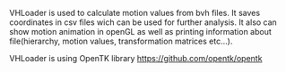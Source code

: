 VHLoader is used to calculate motion values from bvh files. It saves coordinates in csv files wich can be used for further analysis. It also can show motion animation in openGL as well as printing information about file(hierarchy, motion values, transformation matrices etc...).

VHLoader is using OpenTK library https://github.com/opentk/opentk

